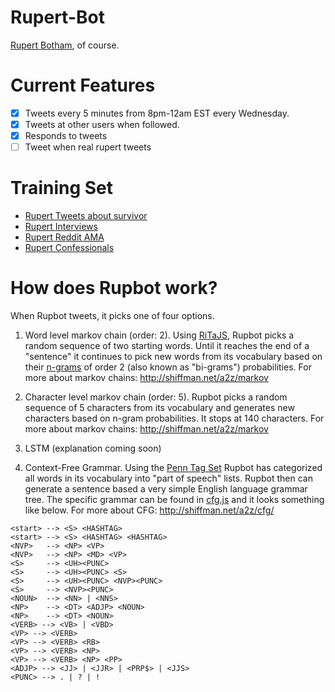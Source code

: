 # Rupert-Bot
[Rupert Botham](http://twitter.com/rupbot), of course.

# Current Features
* [x] Tweets every 5 minutes from 8pm-12am EST every Wednesday.
* [x] Tweets at other users when followed.
* [x] Responds to tweets
* [ ] Tweet when real rupert tweets

# Training Set
* [Rupert Tweets about survivor](https://github.com/shiffman/Rupert-Bot/blob/master/data/rupert_tweets_edited.txt)
* [Rupert Interviews](https://github.com/shiffman/Rupert-Bot/blob/master/data/rupert_interviews.txt)
* [Rupert Reddit AMA](https://github.com/shiffman/Rupert-Bot/blob/master/data/rupert_reddit.txt)
* [Rupert Confessionals](https://github.com/shiffman/Rupert-Bot/blob/master/data/rupert_confessionals.txt)

# How does Rupbot work?

When Rupbot tweets, it picks one of four options.

1. Word level markov chain (order: 2).  Using [RiTaJS](https://github.com/dhowe/RiTaJS/), Rupbot picks a random sequence of two starting words.  Until it reaches the end of a "sentence" it continues to pick new words from its vocabulary based on their [n-grams](https://en.wikipedia.org/wiki/N-gram) of order 2 (also known as "bi-grams") probabilities.  For more about markov chains: http://shiffman.net/a2z/markov

2. Character level markov chain (order: 5).  Rupbot picks a random sequence of 5 characters from its vocabulary and generates new characters based on n-gram probabilities.  It stops at 140 characters. For more about markov chains: http://shiffman.net/a2z/markov

3. LSTM (explanation coming soon)

4. Context-Free Grammar.  Using the [Penn Tag Set](https://www.ling.upenn.edu/courses/Fall_2003/ling001/penn_treebank_pos.html) Rupbot has categorized all words in its vocabulary into "part of speech" lists.  Rupbot then can generate a sentence based a very simple English language grammar tree.  The specific grammar can be found in [cfg.js](https://github.com/shiffman/Rupert-Bot/blob/gh-pages/node/cfg.js) and it looks something like below.  For more about CFG: http://shiffman.net/a2z/cfg/


```
<start> --> <S> <HASHTAG>
<start> --> <S> <HASHTAG> <HASHTAG>
<NVP>   --> <NP> <VP>
<NVP>   --> <NP> <MD> <VP>
<S>     --> <UH><PUNC>
<S>     --> <UH><PUNC> <S>
<S>     --> <UH><PUNC> <NVP><PUNC>
<S>     --> <NVP><PUNC>
<NOUN>  --> <NN> | <NNS>
<NP>    --> <DT> <ADJP> <NOUN>
<NP>    --> <DT> <NOUN>
<VERB> --> <VB> | <VBD>
<VP> --> <VERB>
<VP> --> <VERB> <RB>
<VP> --> <VERB> <NP>
<VP> --> <VERB> <NP> <PP>
<ADJP> --> <JJ> | <JJR> | <PRP$> | <JJS>
<PUNC> --> . | ? | !
```
